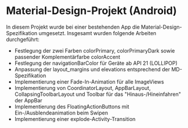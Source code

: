 # Material-Design-Projekt (Android)

In diesem Projekt wurde bei einer bestehenden App die Material-Design-Spezifikation umgesetzt. 
Insgesamt wurden folgende Arbeiten durchgeführt: 

* Festlegung der zwei Farben colorPrimary, colorPrimaryDark sowie passender Komplementärfarbe colorAccent
* Festlegung der navigationBarColor für Geräte ab API 21 (LOLLIPOP)
* Anpassung der layout_margins und elevations entsprechend der MD-Spezifikation
* Implementierung einer Fade-In-Animation für alle ImageViews
* Implementierung von CoordinatorLayout, AppBarLayout, CollapsingToolbarLayout und Toolbar für das "Hinaus-/Hineinfahren" der AppBar
* Implementierung des FloatingActionButtons mit Ein-/Ausblendeanimation beim Swipen
* Implementierung einer explode-Activity-Transition
